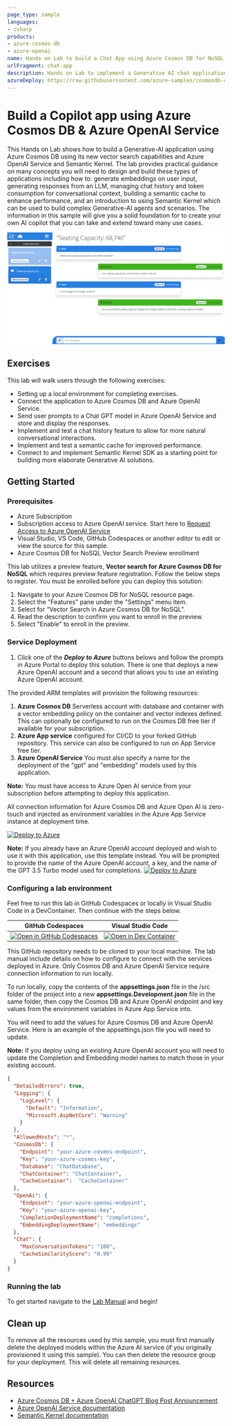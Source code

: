```yaml
---
page_type: sample
languages:
- csharp
products:
- azure-cosmos-db
- azure-openai
name: Hands on Lab to build a Chat App using Azure Cosmos DB for NoSQL, Azure OpenAI Service and Semantic Kernel
urlFragment: chat-app
description: Hands on Lab to implement a Generative AI chat application that demonstrates context windows, semantic cache and Semantic Kernel integration.
azureDeploy: https://raw.githubusercontent.com/azure-samples/cosmosdb-chatgpt/start/azuredeploy.json
---
```


# Build a Copilot app using Azure Cosmos DB & Azure OpenAI Service

This Hands on Lab shows how to build a Generative-AI application using Azure Cosmos DB using its new vector search capabilities and Azure OpenAI Service and Semantic Kernel. The lab provides practical guidance on many concepts you will need to design and build these types of applications including how to: generate embeddings on user input, generating responses from an LLM, managing chat history and token consumption for conversational context, building a semantic cache to enhance performance, and an introduction to using Semantic Kernel which can be used to build complex Generative-AI agents and scenarios. The information in this sample will give you a solid foundation for to create your own AI copilot that you can take and extend toward many use cases.

![Cosmos DB + ChatGPT user interface](screenshot.png)

## Exercises

This lab will walk users through the following exercises:

- Setting up a local environment for completing exercises.
- Connect the application to Azure Cosmos DB and Azure OpenAI Service.
- Send user prompts to a Chat GPT model in Azure OpenAI Service and store and display the responses.
- Implement and test a chat history feature to allow for more natural conversational interactions.
- Implement and test a semantic cache for improved performance.
- Connect to and implement Semantic Kernel SDK as a starting point for building more elaborate Generative AI solutions.

## Getting Started

### Prerequisites

- Azure Subscription
- Subscription access to Azure OpenAI service. Start here to [Request Access to Azure OpenAI Service](https://aka.ms/oaiapply)
- Visual Studio, VS Code, GitHub Codespaces or another editor to edit or view the source for this sample.
- Azure Cosmos DB for NoSQL Vector Search Preview enrollment

This lab utilizes a preview feature, **Vector search for Azure Cosmos DB for NoSQL** which requires preview feature registration. Follow the below steps to register. You must be enrolled before you can deploy this solution:
 
1. Navigate to your Azure Cosmos DB for NoSQL resource page.
1. Select the "Features" pane under the "Settings" menu item.
1. Select for “Vector Search in Azure Cosmos DB for NoSQL”.
1. Read the description to confirm you want to enroll in the preview.
1. Select "Enable" to enroll in the preview.

### Service Deployment

1. Click one of the ***Deploy to Azure*** buttons belows and follow the prompts in Azure Portal to deploy this solution. There is one that deploys a new Azure OpenAI account and a second that allows you to use an existing Azure OpenAI account.

The provided ARM templates will provision the following resources:

1. **Azure Cosmos DB** Serverless account with database and container with a vector embedding policy on the container and vector indexes defined. This can optionally be configured to run on the Cosmos DB free tier if available for your subscription.
1. **Azure App service** configured for CI/CD to your forked GitHub repository. This service can also be configured to run on App Service free tier.
1. **Azure OpenAI Service** You must also specify a name for the deployment of the "gpt" and "embedding" models used by this application.

**Note:** You must have access to Azure Open AI service from your subscription before attempting to deploy this application.

All connection information for Azure Cosmos DB and Azure Open AI is zero-touch and injected as environment variables in the Azure App Service instance at deployment time.

[![Deploy to Azure](https://aka.ms/deploytoazurebutton)](https://portal.azure.com/#create/Microsoft.Template/uri/https%3A%2F%2Fraw.githubusercontent.com%2FAzure-Samples%2Fcosmosdb-chatgpt%2Fmain%2Fazuredeploy.json)

**Note:** If you already have an Azure OpenAI account deployed and wish to use it with this application, use this template instead. You will be prompted to provide the name of the Azure OpenAI account, a key, and the name of the GPT 3.5 Turbo model used for completions.
[![Deploy to Azure](https://aka.ms/deploytoazurebutton)](https://portal.azure.com/#create/Microsoft.Template/uri/https%3A%2F%2Fraw.githubusercontent.com%2FAzure-Samples%2Fcosmosdb-chatgpt%2Fmain%2Fazuredeploy-no-aoai.json)


### Configuring a lab environment

Feel free to run this lab in GitHub Codespaces or locally in Visual Studio Code in a DevContainer. Then continue with the steps below.

|GitHub Codespaces|Visual Studio Code|
|---|---|
|[![Open in GitHub Codespaces](https://github.com/codespaces/badge.svg)](https://codespaces.new/Azure-Samples/cosmosdb-chatgpt/tree/lab-start)|[![Open in Dev Container](https://img.shields.io/static/v1?style=for-the-badge&label=Dev+Containers&message=Open&color=blue&logo=visualstudiocode)](https://vscode.dev/redirect?url=vscode://ms-vscode-remote.remote-containers/cloneInVolume?url=https://github.com/azure-samples/cosmosdb-chatpgpt)|


This GitHub repository needs to be cloned to your local machine. The lab manual include details on how to configure to connect with the services deployed in Azure. Only Cosmos DB and Azure OpenAI Service require connection information to run locally.

To run locally, copy the contents of the **appsettings.json** file in the /src folder of the project into a new **appsettings.Development.json** file in the same folder, then copy the Cosmos DB and Azure OpenAI endpoint and key values from the environment variables in Azure App Service into.

You will need to add the values for Azure Cosmos DB and Azure OpenAI Service. Here is an example of the appsettings.json file you will need to update.

**Note:** If you deploy using an existing Azure OpenAI account you will need to update the Completion and Embedding model names to match those in your existing account.

```json
{
  "DetailedErrors": true,
  "Logging": {
    "LogLevel": {
      "Default": "Information",
      "Microsoft.AspNetCore": "Warning"
    }
  },
  "AllowedHosts": "*",
  "CosmosDb": {
    "Endpoint": "your-azure-cosmos-endpoint",
    "Key": "your-azure-cosmos-key",
    "Database": "ChatDatabase",
    "ChatContainer": "ChatContainer",
    "CacheContainer":  "CacheContainer"
  },
  "OpenAi": {
    "Endpoint": "your-azure-openai-endpoint",
    "Key": "your-azure-openai-key",
    "CompletionDeploymentName": "completions",
    "EmbeddingDeploymentName": "embeddings"
  },
  "Chat": {
    "MaxConversationTokens": "100",
    "CacheSimilarityScore": "0.99"
  }
}
```

### Running the lab

To get started navigate to the [Lab Manual](lab-guide.md) and begin!


## Clean up

To remove all the resources used by this sample, you must first manually delete the deployed models within the Azure AI service (if you originally provisioned it using this sample). You can then delete the resource group for your deployment. This will delete all remaining resources.

## Resources

- [Azure Cosmos DB + Azure OpenAI ChatGPT Blog Post Announcement](https://devblogs.microsoft.com/cosmosdb/chatgpt-azure-cosmos-db/)
- [Azure OpenAI Service documentation](https://learn.microsoft.com/azure/cognitive-services/openai/)
- [Semantic Kernel documentation](https://learn.microsoft.com/semantic-kernel/overview/)
